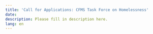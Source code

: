 ```yaml
---
title: 'Call for Applications: CFMS Task Force on Homelessness'
date:
description: Please fill in description here.
lang: en
---
```

